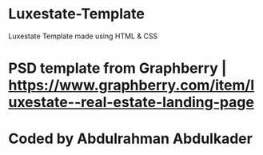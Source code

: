 # Luxestate-Template
Luxestate Template made using HTML &amp; CSS 
# PSD template from Graphberry | https://www.graphberry.com/item/luxestate--real-estate-landing-page
# Coded by Abdulrahman Abdulkader
